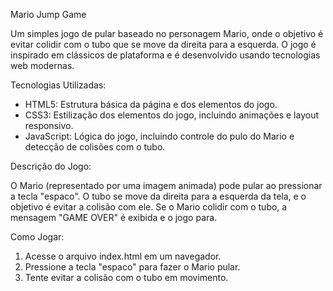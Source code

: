 Mario Jump Game

Um simples jogo de pular baseado no personagem Mario, onde o objetivo é evitar colidir com o tubo que se move da direita para a esquerda. O jogo é inspirado em clássicos de plataforma e é desenvolvido usando tecnologias web modernas.

Tecnologias Utilizadas:

- HTML5: Estrutura básica da página e dos elementos do jogo.
- CSS3: Estilização dos elementos do jogo, incluindo animações e layout responsivo.
- JavaScript: Lógica do jogo, incluindo controle do pulo do Mario e detecção de colisões com o tubo.
  
Descrição do Jogo:

O Mario (representado por uma imagem animada) pode pular ao pressionar a tecla "espaco".
O tubo se move da direita para a esquerda da tela, e o objetivo é evitar a colisão com ele.
Se o Mario colidir com o tubo, a mensagem "GAME OVER" é exibida e o jogo para.

Como Jogar:

1. Acesse o arquivo index.html em um navegador.
2. Pressione a tecla "espaco" para fazer o Mario pular.
3. Tente evitar a colisão com o tubo em movimento.


